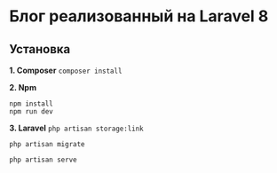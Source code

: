 # Блог реализованный на Laravel 8

## Установка

**1. Composer**
`composer install`

**2. Npm**

`npm install`  
`npm run dev`

**3. Laravel**
`php artisan storage:link`  

`php artisan migrate`  

`php artisan serve`  

